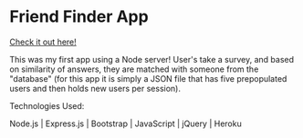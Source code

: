 # Friend Finder App

[Check it out here!](https://stark-atoll-94774.herokuapp.com/)

This was my first app using a Node server! User's take a survey, and based on similarity of answers, they are matched with someone from the "database" (for this app it is simply a JSON file that has five prepopulated users and then holds new users per session). 

Technologies Used: 

Node.js | Express.js | Bootstrap | JavaScript | jQuery | Heroku

